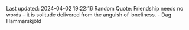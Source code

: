 Last updated: 2024-04-02 19:22:16
Random Quote: Friendship needs no words - it is solitude delivered from the anguish of loneliness. - Dag Hammarskjöld